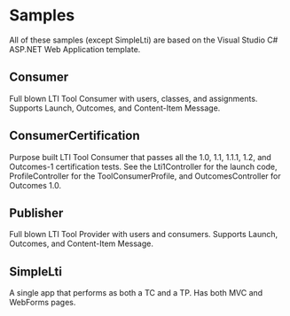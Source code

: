 Samples
=======

All of these samples (except SimpleLti) are based on the Visual Studio C# ASP.NET Web Application template.

Consumer
--------
Full blown LTI Tool Consumer with users, classes, and assignments. Supports Launch, Outcomes, and Content-Item Message.

ConsumerCertification
---------------------
Purpose built LTI Tool Consumer that passes all the 1.0, 1.1, 1.1.1, 1.2, and Outcomes-1 certification tests. See the
Lti1Controller for the launch code, ProfileController for the ToolConsumerProfile, and OutcomesController for Outcomes 1.0.

Publisher
---------
Full blown LTI Tool Provider with users and consumers. Supports Launch, Outcomes, and Content-Item Message.

SimpleLti
---------
A single app that performs as both a TC and a TP. Has both MVC and WebForms pages.
